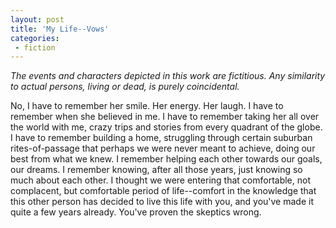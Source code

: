 ```yaml
---
layout: post
title: 'My Life--Vows'
categories:
 - fiction
---
```


<em>The events and characters depicted in this work are fictitious. Any similarity to actual persons, living or dead, is purely coincidental.</em>

No, I have to remember her smile. Her energy. Her laugh. I have to remember when she believed in me. I have to remember taking her all over the world with me, crazy trips and stories from every quadrant of the globe. I have to remember building a home, struggling through certain suburban rites-of-passage that perhaps we were never meant to achieve, doing our best from what we knew. I remember helping each other towards our goals, our dreams. I remember knowing, after all those years, just knowing so much about each other. I thought we were entering that comfortable, not complacent, but comfortable period of life--comfort in the knowledge that this other person has decided to live this life with you, and you've made it quite a few years already. You've proven the skeptics wrong.
